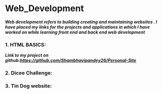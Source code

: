 # Web_Development
***Web development refers to building creating and maintaining websites . I have placed my links for the projects and applications  in which I have worked on while learning front end and back end web development***
### 1. HTML BASICS:
***Link to my project on github:https://github.com/Shambhavipandey26/Personal-Site***


### 2. Dicee Challenge:

### 3. Tin Dog website:

